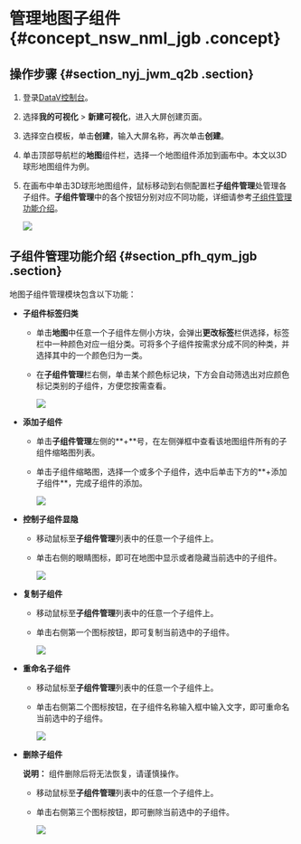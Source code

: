 # 管理地图子组件 {#concept_nsw_nml_jgb .concept}

## 操作步骤 {#section_nyj_jwm_q2b .section}

1.  登录[DataV控制台](https://datav.aliyun.com/)。
2.  选择**我的可视化** \> **新建可视化**，进入大屏创建页面。
3.  选择空白模板，单击**创建**，输入大屏名称，再次单击**创建**。
4.  单击顶部导航栏的**地图**组件栏，选择一个地图组件添加到画布中。本文以3D球形地图组件为例。
5.  在画布中单击3D球形地图组件，鼠标移动到右侧配置栏**子组件管理**处管理各子组件。**子组件管理**中的各个按钮分别对应不同功能，详细请参考[子组件管理功能介绍](#)。

    ![](http://static-aliyun-doc.oss-cn-hangzhou.aliyuncs.com/assets/img/88810/155315759836499_zh-CN.png)


## 子组件管理功能介绍 {#section_pfh_qym_jgb .section}

地图子组件管理模块包含以下功能：

-   **子组件标签归类**
    -   单击**地图**中任意一个子组件左侧小方块，会弹出**更改标签**栏供选择，标签栏中一种颜色对应一组分类。可将多个子组件按需求分成不同的种类，并选择其中的一个颜色归为一类。
    -   在**子组件管理**栏右侧，单击某个颜色标记块，下方会自动筛选出对应颜色标记类别的子组件，方便您按需查看。

        ![](images/36515_zh-CN_source.gif)

-   **添加子组件**
    -   单击**子组件管理**左侧的**+**号，在左侧弹框中查看该地图组件所有的子组件缩略图列表。
    -   单击子组件缩略图，选择一个或多个子组件，选中后单击下方的**+添加子组件**，完成子组件的添加。

        ![](images/36500_zh-CN_source.gif)

-   **控制子组件显隐**
    -   移动鼠标至**子组件管理**列表中的任意一个子组件上。
    -   单击右侧的眼睛图标，即可在地图中显示或者隐藏当前选中的子组件。

        ![](images/36510_zh-CN_source.gif)

-   **复制子组件**
    -   移动鼠标至**子组件管理**列表中的任意一个子组件上。
    -   单击右侧第一个图标按钮，即可复制当前选中的子组件。

        ![](images/36511_zh-CN_source.gif)

-   **重命名子组件**
    -   移动鼠标至**子组件管理**列表中的任意一个子组件上。
    -   单击右侧第二个图标按钮，在子组件名称输入框中输入文字，即可重命名当前选中的子组件。

        ![](images/36512_zh-CN_source.gif)

-   **删除子组件**

    **说明：** 组件删除后将无法恢复，请谨慎操作。

    -   移动鼠标至**子组件管理**列表中的任意一个子组件上。
    -   单击右侧第三个图标按钮，即可删除当前选中的子组件。

        ![](images/36513_zh-CN_source.gif)


